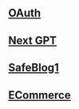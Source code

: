 ## [OAuth](/oauth.md)
## [Next GPT](/nextgpt.md)
## [SafeBlog1](/safeblog1.md)
## [ECommerce](/ecommerce.md)
